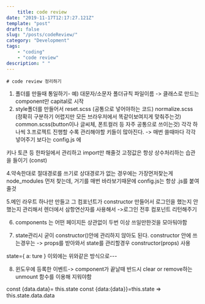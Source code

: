 ```yaml
---
    title: code review
date: "2019-11-17T12:17:27.121Z"
template: "post"
draft: false
slug: "/posts/codeReview/"
category: "Development"
tags:
    - "coding"
    - "code review"
description: " "
---
```

    # code review 정리하기 
 1. 폴더를 만들때 통일하기- 예) 대문자/소문자 폴더규칙
 파일이름 -> 클래스로 만드는 component만 capital로 시작
 2. style폴더를 만들어서 reset.scss (공통으로 넣어야하는 코드)
 normalize.scss (정확히 구분하기 어렵지만 모든 브라우저에서 똑같이보여지게 맞춰주는것) common.scss(button이나 글씨체, 폰트컬러 등 자주 공통으로 쓰이는것) 각각 하나씩 
 3.프로젝트 진행할 수록 관리해야할 키들이 많아진다.
 -> 매번 쓸때마다 각각 넣어주기 보다는
 config.js 에
 
 키나 토큰 등 한파일에서 관리하고 import만 해줄것
 고정값은 항상 상수처리하는 습관을 들이기 (const)
 
 4.약속한대로 절대경로를 쓰기로
 상대경로가 없는 경우에는 가장먼저찾는게 node_modules 먼저 찾는데, 
 거기를 매번 바라보기때문에 config.js는 항상 .js를 붙여줄것
 
 5.메인 라우트 하나만 만들고 
 그 컴포넌트가 constructor 만들어서 로그인을 했는지 안했는지 관리해서
 렌더에서 삼항연산자를 사용해서 ->로그인 전후 컴포넌트 리턴해주기
 
 
 6. components 는 어떤 페이지든 상관없이 두번 이상 쓰일만한것을 모아둬야함
 
 7. state관리시 굳이  constructor()안에 관리하지 않아도 된다.
 constructor 안에 쓰는경우는 -> props를 받아와서 state를 관리할경우 
 constructor(props) 사용
 
 state={
 	a: ture
 	}
 이외에는 위와같은 방식으로---
 
 
 
 8. 윈도우에 등록한 이벤트-> component가 끝날때 반드시 clear or remove하는 unmount 함수를 이용해 지워야함
 
 const {data.data}= this.state
 const {data:{data}}=this.state => this.state.data.data
 
 
